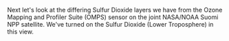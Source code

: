 <p>Next let's look at the differing Sulfur Dioxide layers we have from the Ozone Mapping and Profiler Suite (OMPS) sensor on the joint NASA/NOAA Suomi NPP satellite. We've turned on the Sulfur Dioxide (Lower Troposphere) in this view.</p>
